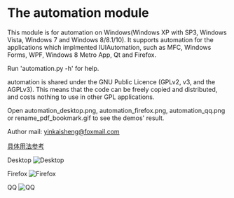# The automation module

This module is for automation on Windows(Windows XP with SP3, Windows Vista, Windows 7 and Windows 8/8.1/10).
It supports automation for the applications which implmented IUIAutomation, such as MFC, Windows Forms, WPF, Windows 8 Metro App, Qt and Firefox.

Run 'automation.py -h' for help.

automation is shared under the GNU Public Licence (GPLv2, v3, and the AGPLv3).
This means that the code can be freely copied and distributed, and costs nothing to use in other GPL applications.

Open automation_desktop.png, automation_firefox.png, automation_qq.png or rename_pdf_bookmark.gif to see the demos' result.

Author mail: yinkaisheng@foxmail.com

[具体用法参考](http://www.cnblogs.com/Yinkaisheng/p/3444132.html)

Desktop
![Desktop](https://raw.githubusercontent.com/yinkaisheng/Python-UIAutomation-for-Windows/master/automation_desktop.png)

Firefox
![Firefox](https://raw.githubusercontent.com/yinkaisheng/Python-UIAutomation-for-Windows/master/automation_firefox.png)

QQ
![QQ](https://raw.githubusercontent.com/yinkaisheng/Python-UIAutomation-for-Windows/master/automation_qq.png)